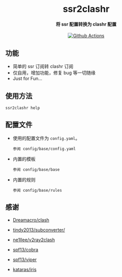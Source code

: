 <h1 align="center">
  <br>ssr2clashr<br>
</h1>

<h4 align="center">将 ssr 配置转换为 clashr 配置</h4>

<p align="center">
  <a href="https://github.com/heiha/ssr2clashr/actions">
    <img src="https://github.com/heiha/ssr2clashr/workflows/Automatic%20Releases/badge.svg" alt="Github Actions">
  </a>
</p>

## 功能

- 简单的 ssr 订阅转 clashr 订阅
- 仅自用，增加功能，修复 bug 等一切随缘
- Just for Fun...

## 使用方法

```
ssr2clashr help
```


## 配置文件

- 使用的配置文件为 `config.yaml`。

  ```
  参阅 config/base/config.yaml
  ```

- 内置的模板

  ```
  参阅 config/base/base
  ```

- 内置的规则

  ```
  参阅 config/base/rules
  ```

## 感谢

- [Dreamacro/clash](https://github.com/Dreamacro/clash)

- [tindy2013/subconverter/](https://github.com/tindy2013/subconverter/)

- [ne1llee/v2ray2clash](https://github.com/ne1llee/v2ray2clash)

- [spf13/cobra](https://github.com/spf13/cobra)

- [spf13/viper](https://github.com/spf13/viper)

- [kataras/iris](https://github.com/kataras/iris)
